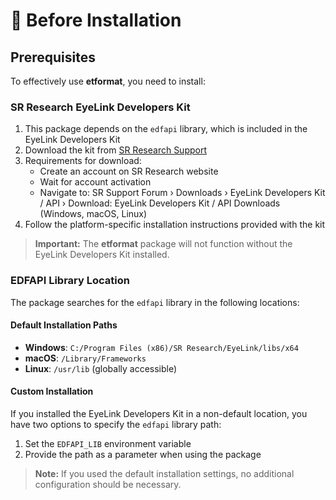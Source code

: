 # 🔔 Before Installation

## Prerequisites

To effectively use **etformat**, you need to install:

### SR Research EyeLink Developers Kit

1. This package depends on the `edfapi` library, which is included in the EyeLink Developers Kit
2. Download the kit from [SR Research Support](https://www.sr-research.com/support)
3. Requirements for download:
   - Create an account on SR Research website
   - Wait for account activation
   - Navigate to: SR Support Forum › Downloads › EyeLink Developers Kit / API › Download: EyeLink Developers Kit / API Downloads (Windows, macOS, Linux)
4. Follow the platform-specific installation instructions provided with the kit

> **Important:** The **etformat** package will not function without the EyeLink Developers Kit installed.

### EDFAPI Library Location

The package searches for the `edfapi` library in the following locations:

#### Default Installation Paths
- **Windows**: `C:/Program Files (x86)/SR Research/EyeLink/libs/x64`
- **macOS**: `/Library/Frameworks`
- **Linux**: `/usr/lib` (globally accessible)

#### Custom Installation
If you installed the EyeLink Developers Kit in a non-default location, you have two options to specify the `edfapi` library path:

1. Set the `EDFAPI_LIB` environment variable
2. Provide the path as a parameter when using the package

> **Note:** If you used the default installation settings, no additional configuration should be necessary.

